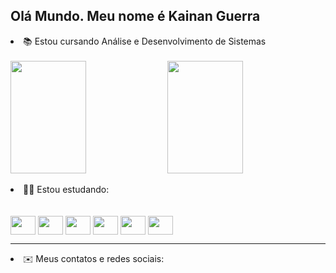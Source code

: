 ##   Olá Mundo. Meu nome é Kainan Guerra

<li>📚 Estou cursando Análise e Desenvolvimento de Sistemas</li>
<br>
<div width="100%" display="flex" justify-content="space-between">
  <a href="https://github.com/KainanGuerra"></a>
  
  <img width="49%" height="180em" align="center" src="https://github-readme-stats.vercel.app/api?username=kainanguerra&theme=dark&layout=compact&show_icons=true"/>
  <img width="49%" height="180em" align="center" src="https://github-readme-stats.vercel.app/api/top-langs/?username=kainanguerra&theme=dark&show_icons=true&layout=compact"/>
</div>
<br>
<li>👨‍💻 Estou estudando:</li>
<br> <br>
<div style="display:inline-block">
    <link rel="stylesheet" href="https://cdn.jsdelivr.net/gh/devicons/devicon@v2.15.1/devicon.min.css">
    <img align="center" width="40" height="30" src="https://cdn.jsdelivr.net/gh/devicons/devicon/icons/html5/html5-original.svg" />
    <link rel="stylesheet" href="https://cdn.jsdelivr.net/gh/devicons/devicon@v2.15.1/devicon.min.css">    
    <img align="center" width="40" height="30" src="https://cdn.jsdelivr.net/gh/devicons/devicon/icons/css3/css3-original.svg" />
    <link rel="stylesheet" href="https://cdn.jsdelivr.net/gh/devicons/devicon@v2.15.1/devicon.min.css">         
    <img align="center" width="40" height="30" src="https://cdn.jsdelivr.net/gh/devicons/devicon/icons/javascript/javascript-original.svg" />
    <link rel="stylesheet" href="https://cdn.jsdelivr.net/gh/devicons/devicon@v2.15.1/devicon.min.css">        
      <img align="center" width="40" height="30" src="https://cdn.jsdelivr.net/gh/devicons/devicon/icons/java/java-original.svg" />       
      <link rel="stylesheet" href="https://cdn.jsdelivr.net/gh/devicons/devicon@v2.15.1/devicon.min.css">   
    <img align="center" width="40" height="30"  src="https://cdn.jsdelivr.net/gh/devicons/devicon/icons/python/python-original.svg" />
        <link rel="stylesheet" href="https://cdn.jsdelivr.net/gh/devicons/devicon@v2.15.1/devicon.min.css">      
    <img align="center" width="40" height="30" src="https://cdn.jsdelivr.net/gh/devicons/devicon/icons/nodejs/nodejs-original.svg" />
</div>
<hr>
<li>✉️ Meus contatos e redes sociais:</li>
<br> <br>
<div>
  <a href="https://api.whatsapp.com/send?phone=5511966263413&text=Ol%C3%A1%2C%20vim%20atrav%C3%A9s%20do%20seu%20GitHub!">
  <img src="https://img.shields.io/badge/WhatsApp-25D366?style=for-the-badge&logo=whatsapp&logoColor=white" alt=""></a>
  
  <a href="mailto:kainanguerra@hotmail.com?subject=I%C2%B4ve%20seen%20your%20Github&body=I%20would%20like%20to%20know...">
  <img src="https://img.shields.io/badge/Gmail-D14836?style=for-the-badge&logo=gmail&logoColor=white" alt=""></a>
  
  <a href="https://www.instagram.com/kainan_guerra_/">
  <img src="https://img.shields.io/badge/Instagram-E4405F?style=for-the-badge&logo=instagram&logoColor=white" alt=""></a>

  <a href="https://www.linkedin.com/in/kainan-guerra-0763a11a6/">
  <img src="https://img.shields.io/badge/LinkedIn-0077B5?style=for-the-badge&logo=linkedin&logoColor=white" alt=""></a>
  
</div>
